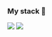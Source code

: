 ### My stack 👋
<img src="https://img.shields.io/badge/JavaScript-4a4848?style=for-the-badge&logo=JavaScript&logoColor=pink"/>
<img src="https://img.shields.io/badge/HTML-'#4a4848'?style=for-the-badge&logo=JavaScript&logoColor=pink"/>

